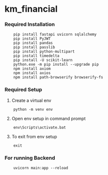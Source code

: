# km_financial #

### Required Installation ###

```
    pip install fastapi uvicorn sqlalchemy
    pip install PyJWT
    pip install pandas
    pip install passlib
    pip install python-multipart
    pip install timedelta
    pip install -U scikit-learn
    python.exe -m pip install --upgrade pip
    npm install axiom
    npm install axios
    npm install path-browserify browserify-fs
```

### Required Setup ###

1. Create a virtual env 
```
    python -m venv env
```

2. Open env setup in command prompt
```
    env\Scripts\activate.bat
```

3. To exit from env setup
```
    exit
```

### For running Backend ###
```
    uvicorn main:app --reload
```

